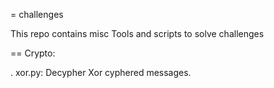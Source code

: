 = challenges

This repo contains misc Tools and scripts to solve challenges

== Crypto:

. xor.py: Decypher Xor cyphered messages.
